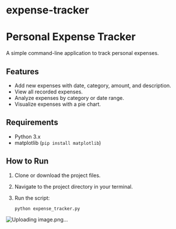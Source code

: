 # expense-tracker
# Personal Expense Tracker

A simple command-line application to track personal expenses.

## Features

- Add new expenses with date, category, amount, and description.
- View all recorded expenses.
- Analyze expenses by category or date range.
- Visualize expenses with a pie chart.

## Requirements

- Python 3.x
- matplotlib (`pip install matplotlib`)

## How to Run

1. Clone or download the project files.
2. Navigate to the project directory in your terminal.
3. Run the script:

   ```bash
   python expense_tracker.py

![Uploading image.png…]()
